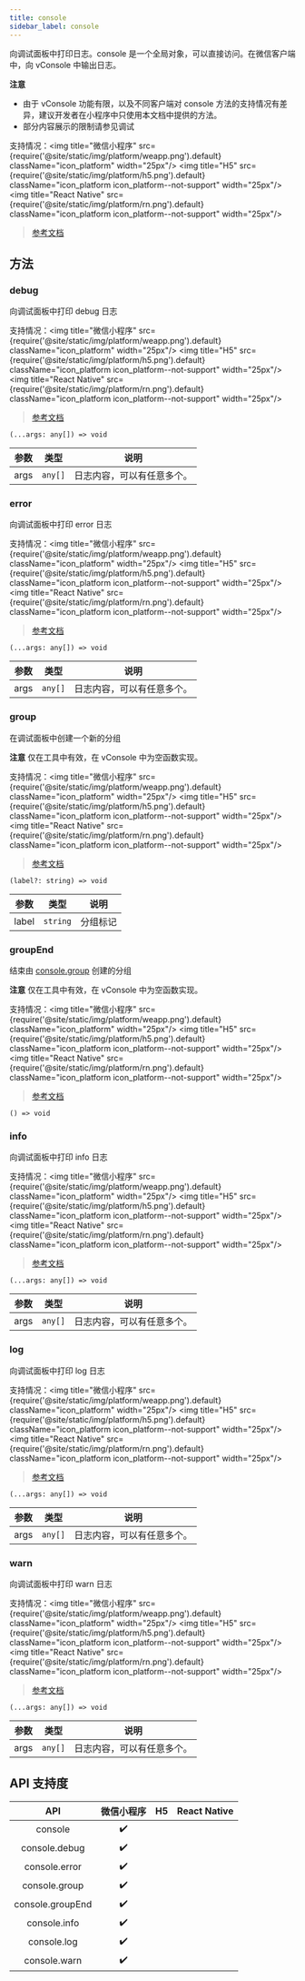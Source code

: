 ```yaml
---
title: console
sidebar_label: console
---
```


向调试面板中打印日志。console 是一个全局对象，可以直接访问。在微信客户端中，向 vConsole 中输出日志。

**注意**
- 由于 vConsole 功能有限，以及不同客户端对 console 方法的支持情况有差异，建议开发者在小程序中只使用本文档中提供的方法。
- 部分内容展示的限制请参见调试

支持情况：<img title="微信小程序" src={require('@site/static/img/platform/weapp.png').default} className="icon_platform" width="25px"/> <img title="H5" src={require('@site/static/img/platform/h5.png').default} className="icon_platform icon_platform--not-support" width="25px"/> <img title="React Native" src={require('@site/static/img/platform/rn.png').default} className="icon_platform icon_platform--not-support" width="25px"/>

> [参考文档](https://developers.weixin.qq.com/miniprogram/dev/api/base/debug/console.html)

## 方法

### debug

向调试面板中打印 debug 日志

支持情况：<img title="微信小程序" src={require('@site/static/img/platform/weapp.png').default} className="icon_platform" width="25px"/> <img title="H5" src={require('@site/static/img/platform/h5.png').default} className="icon_platform icon_platform--not-support" width="25px"/> <img title="React Native" src={require('@site/static/img/platform/rn.png').default} className="icon_platform icon_platform--not-support" width="25px"/>

> [参考文档](https://developers.weixin.qq.com/miniprogram/dev/api/base/debug/console.debug.html)

```tsx
(...args: any[]) => void
```

| 参数 | 类型 | 说明 |
| --- | --- | --- |
| args | `any[]` | 日志内容，可以有任意多个。 |

### error

向调试面板中打印 error 日志

支持情况：<img title="微信小程序" src={require('@site/static/img/platform/weapp.png').default} className="icon_platform" width="25px"/> <img title="H5" src={require('@site/static/img/platform/h5.png').default} className="icon_platform icon_platform--not-support" width="25px"/> <img title="React Native" src={require('@site/static/img/platform/rn.png').default} className="icon_platform icon_platform--not-support" width="25px"/>

> [参考文档](https://developers.weixin.qq.com/miniprogram/dev/api/base/debug/console.error.html)

```tsx
(...args: any[]) => void
```

| 参数 | 类型 | 说明 |
| --- | --- | --- |
| args | `any[]` | 日志内容，可以有任意多个。 |

### group

在调试面板中创建一个新的分组

**注意**
仅在工具中有效，在 vConsole 中为空函数实现。

支持情况：<img title="微信小程序" src={require('@site/static/img/platform/weapp.png').default} className="icon_platform" width="25px"/> <img title="H5" src={require('@site/static/img/platform/h5.png').default} className="icon_platform icon_platform--not-support" width="25px"/> <img title="React Native" src={require('@site/static/img/platform/rn.png').default} className="icon_platform icon_platform--not-support" width="25px"/>

> [参考文档](https://developers.weixin.qq.com/miniprogram/dev/api/base/debug/console.group.html)

```tsx
(label?: string) => void
```

| 参数 | 类型 | 说明 |
| --- | --- | --- |
| label | `string` | 分组标记 |

### groupEnd

结束由 [console.group](#group) 创建的分组

**注意**
仅在工具中有效，在 vConsole 中为空函数实现。

支持情况：<img title="微信小程序" src={require('@site/static/img/platform/weapp.png').default} className="icon_platform" width="25px"/> <img title="H5" src={require('@site/static/img/platform/h5.png').default} className="icon_platform icon_platform--not-support" width="25px"/> <img title="React Native" src={require('@site/static/img/platform/rn.png').default} className="icon_platform icon_platform--not-support" width="25px"/>

> [参考文档](https://developers.weixin.qq.com/miniprogram/dev/api/base/debug/console.groupEnd.html)

```tsx
() => void
```

### info

向调试面板中打印 info 日志

支持情况：<img title="微信小程序" src={require('@site/static/img/platform/weapp.png').default} className="icon_platform" width="25px"/> <img title="H5" src={require('@site/static/img/platform/h5.png').default} className="icon_platform icon_platform--not-support" width="25px"/> <img title="React Native" src={require('@site/static/img/platform/rn.png').default} className="icon_platform icon_platform--not-support" width="25px"/>

> [参考文档](https://developers.weixin.qq.com/miniprogram/dev/api/base/debug/console.info.html)

```tsx
(...args: any[]) => void
```

| 参数 | 类型 | 说明 |
| --- | --- | --- |
| args | `any[]` | 日志内容，可以有任意多个。 |

### log

向调试面板中打印 log 日志

支持情况：<img title="微信小程序" src={require('@site/static/img/platform/weapp.png').default} className="icon_platform" width="25px"/> <img title="H5" src={require('@site/static/img/platform/h5.png').default} className="icon_platform icon_platform--not-support" width="25px"/> <img title="React Native" src={require('@site/static/img/platform/rn.png').default} className="icon_platform icon_platform--not-support" width="25px"/>

> [参考文档](https://developers.weixin.qq.com/miniprogram/dev/api/base/debug/console.log.html)

```tsx
(...args: any[]) => void
```

| 参数 | 类型 | 说明 |
| --- | --- | --- |
| args | `any[]` | 日志内容，可以有任意多个。 |

### warn

向调试面板中打印 warn 日志

支持情况：<img title="微信小程序" src={require('@site/static/img/platform/weapp.png').default} className="icon_platform" width="25px"/> <img title="H5" src={require('@site/static/img/platform/h5.png').default} className="icon_platform icon_platform--not-support" width="25px"/> <img title="React Native" src={require('@site/static/img/platform/rn.png').default} className="icon_platform icon_platform--not-support" width="25px"/>

> [参考文档](https://developers.weixin.qq.com/miniprogram/dev/api/base/debug/console.warn.html)

```tsx
(...args: any[]) => void
```

| 参数 | 类型 | 说明 |
| --- | --- | --- |
| args | `any[]` | 日志内容，可以有任意多个。 |

## API 支持度

| API | 微信小程序 | H5 | React Native |
| :---: | :---: | :---: | :---: |
| console | ✔️ |  |  |
| console.debug | ✔️ |  |  |
| console.error | ✔️ |  |  |
| console.group | ✔️ |  |  |
| console.groupEnd | ✔️ |  |  |
| console.info | ✔️ |  |  |
| console.log | ✔️ |  |  |
| console.warn | ✔️ |  |  |
